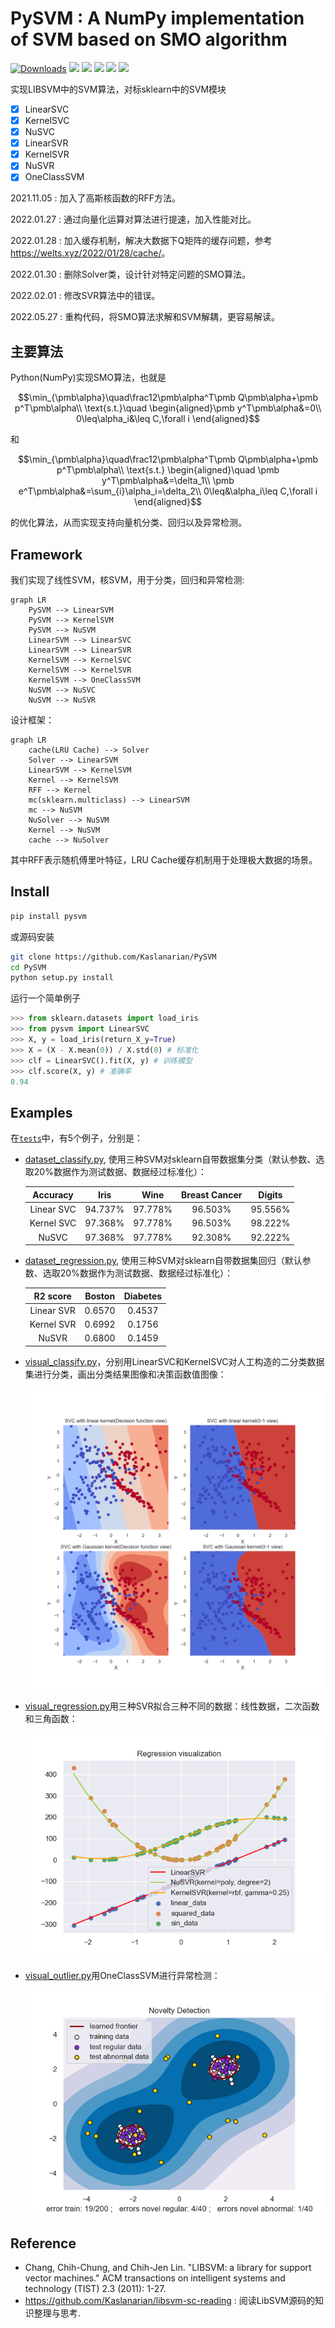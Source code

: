 # PySVM : A NumPy implementation of SVM based on SMO algorithm

[![Downloads](https://pepy.tech/badge/pysvm)](https://pepy.tech/project/pysvm) ![](https://img.shields.io/pypi/dm/pysvm) ![](https://img.shields.io/pypi/l/pysvm) ![](https://img.shields.io/pypi/implementation/numpy) ![](https://img.shields.io/github/stars/Kaslanarian/PySVM?style=social) ![](https://img.shields.io/github/forks/Kaslanarian/PySVM?style=social)

实现LIBSVM中的SVM算法，对标sklearn中的SVM模块

- [x] LinearSVC
- [x] KernelSVC
- [x] NuSVC
- [x] LinearSVR
- [x] KernelSVR
- [x] NuSVR
- [x] OneClassSVM

2021.11.05 : 加入了高斯核函数的RFF方法。

2022.01.27 : 通过向量化运算对算法进行提速，加入性能对比。

2022.01.28 : 加入缓存机制，解决大数据下Q矩阵的缓存问题，参考<https://welts.xyz/2022/01/28/cache/>。

2022.01.30 : 删除Solver类，设计针对特定问题的SMO算法。

2022.02.01 : 修改SVR算法中的错误。

2022.05.27 : 重构代码，将SMO算法求解和SVM解耦，更容易解读。

## 主要算法

Python(NumPy)实现SMO算法，也就是

$$\min_{\pmb\alpha}\quad\frac12\pmb\alpha^T\pmb Q\pmb\alpha+\pmb p^T\pmb\alpha\\
\text{s.t.}\quad \begin{aligned}\pmb y^T\pmb\alpha&=0\\
0\leq\alpha_i&\leq C,\forall i
\end{aligned}$$

和

$$\min_{\pmb\alpha}\quad\frac12\pmb\alpha^T\pmb Q\pmb\alpha+\pmb p^T\pmb\alpha\\
\text{s.t.}
\begin{aligned}\quad \pmb y^T\pmb\alpha&=\delta_1\\
\pmb e^T\pmb\alpha&=\sum_{i}\alpha_i=\delta_2\\
0\leq&\alpha_i\leq C,\forall i
\end{aligned}$$

的优化算法，从而实现支持向量机分类、回归以及异常检测。

## Framework

我们实现了线性SVM，核SVM，用于分类，回归和异常检测:

```mermaid
graph LR
	PySVM --> LinearSVM
	PySVM --> KernelSVM
	PySVM --> NuSVM
	LinearSVM --> LinearSVC
	LinearSVM --> LinearSVR
	KernelSVM --> KernelSVC
	KernelSVM --> KernelSVR
	KernelSVM --> OneClassSVM
	NuSVM --> NuSVC
	NuSVM --> NuSVR
```

设计框架：

```mermaid
graph LR
	cache(LRU Cache) --> Solver
	Solver --> LinearSVM
	LinearSVM --> KernelSVM
	Kernel --> KernelSVM
	RFF --> Kernel
	mc(sklearn.multiclass) --> LinearSVM
	mc --> NuSVM
	NuSolver --> NuSVM
	Kernel --> NuSVM
	cache --> NuSolver
```

其中RFF表示随机傅里叶特征，LRU Cache缓存机制用于处理极大数据的场景。

## Install

```bash
pip install pysvm
```

或源码安装

```bash
git clone https://github.com/Kaslanarian/PySVM
cd PySVM
python setup.py install
```

运行一个简单例子

```python
>>> from sklearn.datasets import load_iris
>>> from pysvm import LinearSVC
>>> X, y = load_iris(return_X_y=True)
>>> X = (X - X.mean(0)) / X.std(0) # 标准化
>>> clf = LinearSVC().fit(X, y) # 训练模型
>>> clf.score(X, y) # 准确率
0.94
```

## Examples

在[`tests`](./tests)中，有5个例子，分别是：

- [dataset_classify.py](./tests/dataset_classify.py), 使用三种SVM对sklearn自带数据集分类（默认参数、选取20%数据作为测试数据、数据经过标准化）：

    |  Accuracy  |  Iris   |  Wine   | Breast Cancer | Digits  |
    | :--------: | :-----: | :-----: | :-----------: | :-----: |
    | Linear SVC | 94.737% | 97.778% |    96.503%    | 95.556% |
    | Kernel SVC | 97.368% | 97.778% |    96.503%    | 98.222% |
    |   NuSVC    | 97.368% | 97.778% |    92.308%    | 92.222% |

- [dataset_regression.py](./tests/dataset_regression.py), 使用三种SVM对sklearn自带数据集回归（默认参数、选取20%数据作为测试数据、数据经过标准化）：

    |  R2 score  | Boston | Diabetes |
    | :--------: | :----: | :------: |
    | Linear SVR | 0.6570 |  0.4537  |
    | Kernel SVR | 0.6992 |  0.1756  |
    |   NuSVR    | 0.6800 |  0.1459  |

- [visual_classify.py](./tests/visual_classify.py)，分别用LinearSVC和KernelSVC对人工构造的二分类数据集进行分类，画出分类结果图像和决策函数值图像：
  
  ![visual_classify](./src/visual_classify.png)

- [visual_regression.py](./tests/visual_regression.py)用三种SVR拟合三种不同的数据：线性数据，二次函数和三角函数：

  ![regression](src/visual_regression.png)

- [visual_outlier.py](./tests/visual_outlier.py)用OneClassSVM进行异常检测：

  ![oc_svm](src/oc_svm.png)

## Reference

- Chang, Chih-Chung, and Chih-Jen Lin. "LIBSVM: a library for support vector machines." ACM transactions on intelligent systems and technology (TIST) 2.3 (2011): 1-27.
- https://github.com/Kaslanarian/libsvm-sc-reading : 阅读LibSVM源码的知识整理与思考.
